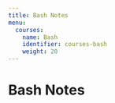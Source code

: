 ```yaml
---
title: Bash Notes
menu:
  courses:
    name: Bash
    identifier: courses-bash
    weight: 20
---
```

# Bash Notes